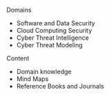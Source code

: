 Domains

* Software and Data Security
* Cloud Computing Security
* Cyber Threat Intelligence
* Cyber Threat Modeling 

Content

* Domain knowledge
* Mind Maps 
* Reference Books and Journals 
